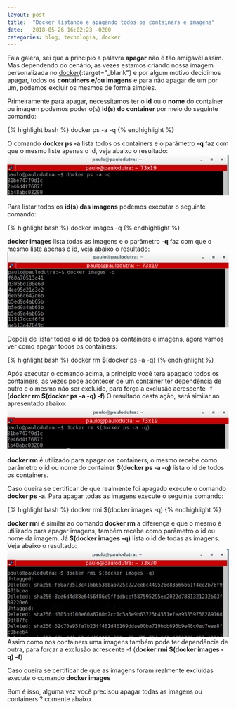 ```yaml
---
layout: post
title:  "Docker listando e apagando todos os containers e imagens"
date:   2018-05-26 16:02:23 -0200
categories: blog, tecnologia, docker
---
```

Fala galera, sei que a principio a palavra **apagar** não é tão amigavél assim.
Mas dependendo do cenário, as vezes estamos criando nossa imagem personalizada no [docker](https://www.docker.com/){:target="_blank"} e por algum motivo
decidimos apagar, todos os **containers e/ou imagens** e para não apagar de um por um, podemos excluir os mesmos de forma simples. 

Primeiramente para apagar, necessitamos ter o **id** ou o **nome** do container ou imagem podemos poder o(s) **id(s) do container** por meio do seguinte comando:

{% highlight bash %}
    docker ps -a -q
{% endhighlight %}

O comando **docker ps -a** lista todos os containers e o parâmetro **-q** faz com que o mesmo liste apenas o id, veja abaixo o resultado:
![listando-os-ids-containers](/assets/img/posts/docker-listando-apagando-containers-e-imgs/1-lista-todos-containers.png)

Para listar todos os **id(s) das imagens** podemos executar o seguinte comando:

{% highlight bash %}
    docker images -q
{% endhighlight %}

**docker images** lista todas as imagens e o parâmetro **-q** faz com que o mesmo liste apenas o id, veja abaixo o resultado:
![listando-os-ids-imagens](/assets/img/posts/docker-listando-apagando-containers-e-imgs/2-lista-todas-imagens.png)

Depois de listar todos o id de todos os containers e imagens, agora vamos ver como apagar todos os containers:

{% highlight bash %}
    docker rm $(docker ps -a -q)
{% endhighlight %}

Após executar o comando acima, a principio você tera apagado todos os containers, as vezes pode acontecer de um container ter dependência de outro e o mesmo não ser excluido, para força a exclusão acrescente -f (**docker rm $(docker ps -a -q) -f**) O resultado desta ação, será similar ao apresentado abaixo:
![apagando-todos-containers](/assets/img/posts/docker-listando-apagando-containers-e-imgs/3-apagando-todos-os-containers.png)

**docker rm** é utilizado para apagar os containers, o mesmo recebe como parâmetro o id ou nome do container **$(docker ps -a -q)** lista o id de todos os containers. 

Caso queira se certificar de que realmente foi apagado execute o comando **docker ps -a**. 
Para apagar todas as imagens execute o seguinte comando:

{% highlight bash %}
    docker rmi $(docker images -q)
{% endhighlight %}

**docker rmi** é similar ao comando **docker rm** a diferença é que o mesmo é utilizado para apagar imagens, também recebe como parâmetro o id ou nome da imagem. Já **$(docker images -q)** lista o id de todas as imagens. Veja abaixo o resultado:
![apagando-todas-imagens](/assets/img/posts/docker-listando-apagando-containers-e-imgs/5-apagando-todas-as-imagens-docker.png)
Assim como nos containers uma imagens também pode ter dependência de outra, para forçar a exclusão acrescente -f (**docker rmi $(docker images -q) -f**)

Caso queira se certificar de que as imagens foram realmente excluidas execute o comando **docker images**

Bom é isso, alguma vez você precisou apagar todas as imagens ou containers ? comente abaixo.



